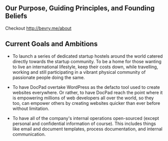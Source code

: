 ## Our Purpose, Guiding Principles, and Founding Beliefs

Checkout http://bevry.me/about


## Current Goals and Ambitions

- To launch a series of dedicated startup hostels around the world catered directly towards the startup community. To be a home for those wanting to live an international lifestyle, keep their costs down, while travelling, working and still participating in a vibrant physical community of passionate people doing the same.

- To have DocPad overtake WordPress as the defacto tool used to create websites everywhere. Or rather, to have DocPad reach the point where it is empowering millions of web developers all over the world, so they too, can empower others by creating websites quicker than ever before without limitation.

- To have all of the company's internal operations open-sourced (except personal and confidential information of course). This includes things like email and document templates, process documentation, and internal communication.